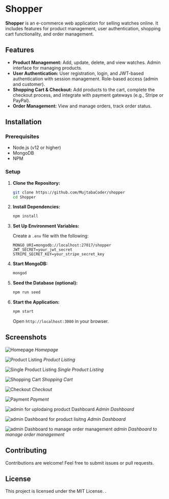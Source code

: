 
# Shopper

**Shopper** is an e-commerce web application for selling watches online. It includes features for product management, user authentication, shopping cart functionality, and order management.

## Features

- **Product Management:** Add, update, delete, and view watches. Admin interface for managing products.
- **User Authentication:** User registration, login, and JWT-based authentication with session management. Role-based access (admin and customer).
- **Shopping Cart & Checkout:** Add products to the cart, complete the checkout process, and integrate with payment gateways (e.g., Stripe or PayPal).
- **Order Management:** View and manage orders, track order status.

## Installation

### Prerequisites

- Node.js (v12 or higher)
- MongoDB
- NPM

### Setup

1. **Clone the Repository:**

   ```bash
   git clone https://github.com/MujtabaCoder/shopper
   cd Shopper
   ```

2. **Install Dependencies:**

   ```bash
   npm install
   ```

3. **Set Up Environment Variables:**

   Create a `.env` file with the following:

   ```env
   MONGO_URI=mongodb://localhost:27017/shopper
   JWT_SECRET=your_jwt_secret
   STRIPE_SECRET_KEY=your_stripe_secret_key
   ```

4. **Start MongoDB:**

   ```bash
   mongod
   ```

5. **Seed the Database (optional):**

   ```bash
   npm run seed
   ```

6. **Start the Application:**

   ```bash
   npm start
   ```

   Open `http://localhost:3000` in your browser.

## Screenshots

![Homepage](src/public/images/scrshoot1.png)
*Homepage*

![Product Listing](src/public/images/scrshoot2.png)
*Product Listing*

![Single Product Listing](src/public/images/scrshoot3.png)
*Single Product Listing*

![Shopping Cart](src/public/images/scrshoot4.png)
*Shopping Cart*

![Checkout](src/public/images/scrshoot5.png)
*Checkout*

![Payment](src/public/images/scrshoot6.png)
*Payment*

![admin for uplodaing product Dashboard](src/public/images/scrshoot7.png)
*Admin Dashboard*

![admin  Dashboard for product lisitng ](src/public/images/scrshoot8.png)
*Admin Dashboard*

![admin Dashboard to manage  order management ](src/public/images/scrshoot9.png)
*admin Dashboard to manage  order  management*





## Contributing

Contributions are welcome! Feel free to submit issues or pull requests.

## License

This project is licensed under the MIT License. .
```
